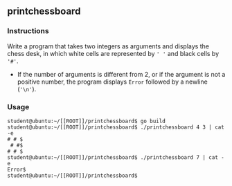 ## printchessboard

### Instructions

Write a program that takes two integers as arguments and displays the chess desk, in which white cells are represented by `' '` and black cells by `'#'`.

- If the number of arguments is different from 2, or if the argument is not a positive number, the program displays `Error` followed by a newline (`'\n'`).

### Usage

```console
student@ubuntu:~/[[ROOT]]/printchessboard$ go build
student@ubuntu:~/[[ROOT]]/printchessboard$ ./printchessboard 4 3 | cat -e
# # $
 # #$
# # $
student@ubuntu:~/[[ROOT]]/printchessboard$ ./printchessboard 7 | cat -e
Error$
student@ubuntu:~/[[ROOT]]/printchessboard$
```
